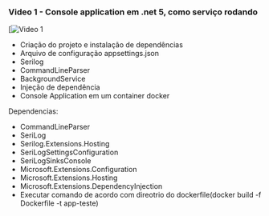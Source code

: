 ### Video 1 - Console application em .net 5, como serviço rodando

[![Video 1 ](https://www.youtube.com/watch?v=BTyitoi2sWQ)

- Criação do projeto e instalação de dependências
-  Arquivo de configuração appsettings.json
-  Serilog
-  CommandLineParser
-  BackgroundService
-  Injeção de dependência
-  Console Application em um container docker

Dependencias: 
- CommandLineParser
- SeriLog
- Serilog.Extensions.Hosting
- SeriLogSettingsConfiguration
- SeriLogSinksConsole
- Microsoft.Extensions.Configuration
- Microsoft.Extensions.Hosting
- Microsoft.Extensions.DependencyInjection
- Executar comando de acordo com direotrio do dockerfile(docker build -f Dockerfile -t app-teste)
